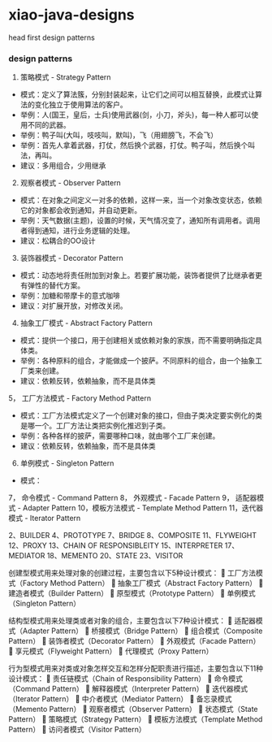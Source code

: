# xiao-java-designs
head first design patterns

### design patterns 
1. 策略模式 - Strategy Pattern
- 模式：定义了算法簇，分别封装起来，让它们之间可以相互替换，此模式让算法的变化独立于使用算法的客户。
- 举例：人(国王，皇后，士兵)使用武器(剑，小刀，斧头)，每一种人都可以使用不同的武器。
- 举例：鸭子叫(大叫，吱吱叫，默叫)，飞（用翅膀飞，不会飞）
- 举例：首先人拿着武器，打仗，然后换个武器，打仗。鸭子叫，然后换个叫法，再叫。
- 建议：多用组合，少用继承

2. 观察者模式 - Observer Pattern
- 模式：在对象之间定义一对多的依赖，这样一来，当一个对象改变状态，依赖它的对象都会收到通知，并自动更新。
- 举例：天气数据(主题)，设置的时候，天气情况变了，通知所有调用者。调用者得到通知，进行业务逻辑的处理。
- 建议：松耦合的OO设计

3. 装饰器模式 - Decorator Pattern
- 模式：动态地将责任附加到对象上。若要扩展功能，装饰者提供了比继承者更有弹性的替代方案。
- 举例：加糖和带摩卡的意式咖啡
- 建议：对扩展开放，对修改关闭。

4. 抽象工厂模式 - Abstract Factory Pattern
- 模式：提供一个接口，用于创建相关或依赖对象的家族，而不需要明确指定具体类。
- 举例：各种原料的组合，才能做成一个披萨。不同原料的组合，由一个抽象工厂类来创建。
- 建议：依赖反转，依赖抽象，而不是具体类

5， 工厂方法模式 - Factory Method Pattern
- 模式：工厂方法模式定义了一个创建对象的接口，但由子类决定要实例化的类是哪一个。工厂方法让类把实例化推迟到子类。
- 举例：各种各样的披萨，需要哪种口味，就由哪个工厂来创建。
- 建议：依赖反转，依赖抽象，而不是具体类

6. 单例模式 - Singleton Pattern
- 模式：

7， 命令模式 - Command Pattern
8， 外观模式 - Facade Pattern
9， 适配器模式 - Adapter Pattern
10，模板方法模式 - Template Method Pattern
11，迭代器模式 - Iterator Pattern 




2、BUILDER
4、PROTOTYPE
7、BRIDGE
8、COMPOSITE
11、FLYWEIGHT
12、PROXY
13、CHAIN OF RESPONSIBLEITY
15、INTERPRETER
17、MEDIATOR
18、MEMENTO
20、STATE
23、VISITOR

创建型模式用来处理对象的创建过程，主要包含以下5种设计模式：
 工厂方法模式（Factory Method Pattern）
 抽象工厂模式（Abstract Factory Pattern）
 建造者模式（Builder Pattern）
 原型模式（Prototype Pattern）
 单例模式（Singleton Pattern）

结构型模式用来处理类或者对象的组合，主要包含以下7种设计模式：
 适配器模式（Adapter Pattern）
 桥接模式（Bridge Pattern）
 组合模式（Composite Pattern）
 装饰者模式（Decorator Pattern）
 外观模式（Facade Pattern）
 享元模式（Flyweight Pattern）
 代理模式（Proxy Pattern）

行为型模式用来对类或对象怎样交互和怎样分配职责进行描述，主要包含以下11种设计模式：
 责任链模式（Chain of Responsibility Pattern）
 命令模式（Command Pattern）
 解释器模式（Interpreter Pattern）
 迭代器模式（Iterator Pattern）
 中介者模式（Mediator Pattern）
 备忘录模式（Memento Pattern）
 观察者模式（Observer Pattern）
 状态模式（State Pattern）
 策略模式（Strategy Pattern）
 模板方法模式（Template Method Pattern）
 访问者模式（Visitor Pattern）
